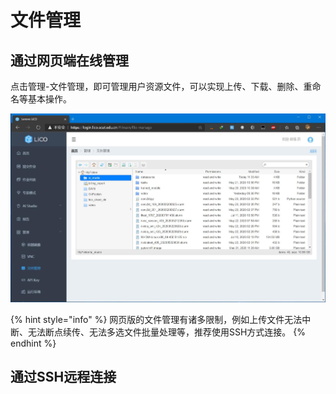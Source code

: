# 文件管理

## 通过网页端在线管理

点击管理-文件管理，即可管理用户资源文件，可以实现上传、下载、删除、重命名等基本操作。

![](../.gitbook/assets/qq-jie-tu-20201009151134.jpg)

{% hint style="info" %}
网页版的文件管理有诸多限制，例如上传文件无法中断、无法断点续传、无法多选文件批量处理等，推荐使用SSH方式连接。
{% endhint %}

## 通过SSH远程连接





